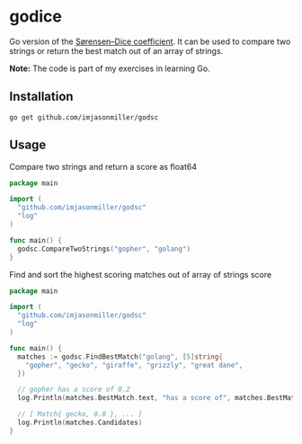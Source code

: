 # godice

Go version of the
[Sørensen–Dice coefficient](https://en.wikipedia.org/wiki/S%C3%B8rensen%E2%80%93Dice_coefficient).
It can be used to compare two strings or return the best match out of an array of strings.

**Note:** The code is part of my exercises in learning Go.

## Installation

```shell
go get github.com/imjasonmiller/godsc
```

## Usage

Compare two strings and return a score as float64

```go
package main

import (
  "github.com/imjasonmiller/godsc"
  "log"
)

func main() {
  godsc.CompareTwoStrings("gopher", "golang")
}
```

Find and sort the highest scoring matches out of array of strings score

```go
package main

import (
  "github.com/imjasonmiller/godsc"
  "log"
)

func main() {
  matches := godsc.FindBestMatch("golang", [5]string{
    "gopher", "gecko", "giraffe", "grizzly", "great dane",
  })

  // gopher has a score of 0.2
  log.Println(matches.BestMatch.text, "has a score of", matches.BestMatch.Score)

  // [ Match{ gecko, 0.0 }, ... ]
  log.Println(matches.Candidates)
}
```
